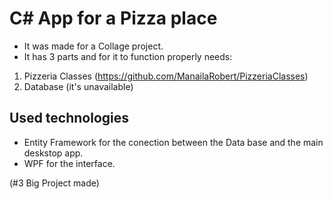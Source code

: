 # C# App for a Pizza place

- It was made for a Collage project.
- It has 3 parts and for it to function properly needs:
1. Pizzeria Classes (https://github.com/ManailaRobert/PizzeriaClasses)
2. Database (it's unavailable)

## Used technologies 
- Entity Framework for the conection between the Data base and the main deskstop app.
- WPF for the interface.

(#3 Big Project made)
